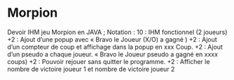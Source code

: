# Morpion
Devoir IHM jeu Morpion en JAVA ; Notation : 10 : IHM fonctionnel (2 joueurs)  +2 : Ajout d’une popup avec « Bravo le Joueur (X/O) a gagné )  +2 : Ajout d’un compteur de coup et affichage dans la popup  en xxx Coup.  +2 : Ajout d’un pseudo a chaque joueur. « Bravo le Joueur pseudo a gagné en xxxx coups)  +2 : Pouvoir rejouer sans quitter le programme.  +2 : Afficher le nombre de victoire joueur 1 et nombre de victoire joueur 2
